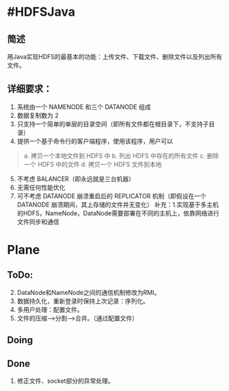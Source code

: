 #HDFSJava
========

## 简述
用Java实现HDFS的最基本的功能：上传文件、下载文件、删除文件以及列出所有文件。

## 详细要求：
1. 系统由一个 NAMENODE 和三个 DATANODE 组成 
2. 数据复制数为 2 
3. 只支持一个简单的单层的目录空间（即所有文件都在根目录下，不支持子目录） 
4. 提供一个基于命令行的客户端程序，使用该程序，用户可以
> a. 拷贝一个本地文件到 HDFS 中 
b. 列出 HDFS 中存在的所有文件
c. 删除一个 HDFS 中的文件 
d. 拷贝一个 HDFS 文件到本地 

5. 不考虑 BALANCER（即永远就是三台机器） 
6. 无需任何性能优化 
7. 可不考虑 DATANODE 崩溃重启后的 REPLICATOR 机制（即假设在一个 DATANODE 崩溃期间，其上存储的文件并无变化） 
补充：1.实现基于多主机的HDFS，NameNode，DataNode需要部署在不同的主机上，依靠网络进行文件同步和通信

# Plane
## ToDo:
2. DataNode和NameNode之间的通信机制修改为RMI。
3. 数据持久化，重新登录时保持上次记录：序列化。
4. 多用户处理：配置文件。
5. 文件的压缩-->分割-->合并。（通过配置文件）

## Doing

## Done
1. 修正文件、socket部分的异常处理。

